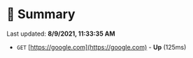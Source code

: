 # 📖 Summary
Last updated: **8/9/2021, 11:33:35 AM**

- `GET` [https://google.com](https://google.com) - **Up** (125ms)
